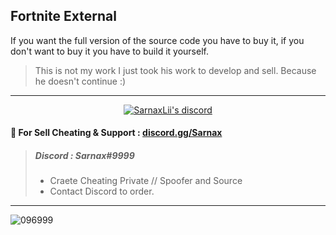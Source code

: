 ## Fortnite External  
If you want the full version of the source code you have to buy it, if you don't want to buy it you have to build it yourself.

> This is not my work I just took his work to develop and sell. Because he doesn't continue :)

***

  <p align="center">
    <a href="https://discord.gg/bzfWPSsDfR">
        <img title="Sarnax discord" alt="SarnaxLii's discord" src="https://discord.c99.nl/widget/theme-4/582142955742298132.png"/>
    </a>
</p>


#### 💬 For Sell Cheating & Support  : [discord.gg/Sarnax](https://discord.com/invite/sarnax) 
> ##### Discord : Sarnax#9999
> - Craete Cheating Private // Spoofer and Source 
> - Contact Discord to order.

***


![096999](https://user-images.githubusercontent.com/94861415/156623966-595731c8-08e8-437c-bc3a-f8890b0053f9.png)
